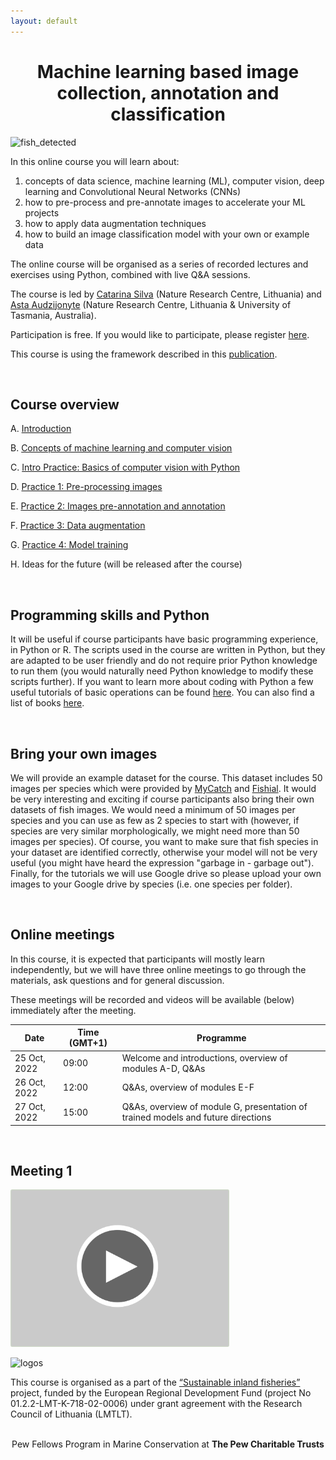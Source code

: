 ```yaml
---
layout: default
---
```


<h1 style="text-align:center;">Machine learning based image collection, annotation and classification</h1>

![fish_detected](./images/fish_detected.png)



In this online course you will learn about:

1. concepts of data science, machine learning (ML), computer vision, deep learning and Convolutional Neural Networks (CNNs)
2. how to pre-process and pre-annotate images to accelerate your ML projects 
3. how to apply data augmentation techniques 
4. how to build an image classification model with your own or example data
  

The online course will be organised as a series of recorded lectures and exercises using Python, combined with live Q&A sessions.

The course is led by [Catarina Silva](https://catarinasilva.weebly.com/) (Nature Research Centre, Lithuania) and [Asta Audzijonyte](https://astaaudzi.com/) (Nature Research Centre, Lithuania & University of Tasmania, Australia). 

Participation is free. If you would like to participate, please register [here](https://forms.gle/kpPaXWFBVZ1fApob6).

This course is using the framework described in this [publication](https://www.biorxiv.org/content/10.1101/2022.06.29.498112v1.abstract).

<br/>

## Course overview


A. [Introduction](A-introduction.md)

B. [Concepts of machine learning and computer vision](B-ML-concepts.md)

C. [Intro Practice: Basics of computer vision with Python](C-intro-practice.md)

D. [Practice 1: Pre-processing images](D-practice-1.md)

E. [Practice 2: Images pre-annotation and annotation](E-practice-2.md)

F. [Practice 3: Data augmentation](F-practice-3.md)

G. [Practice 4: Model training](G-practice-4.md)

H. Ideas for the future (will be released after the course)

<br/>

## Programming skills and Python

It will be useful if course participants have basic programming experience, in Python or R. The scripts used in the course are written in Python, but they are adapted to be user friendly and do not require prior Python knowledge to run them (you would naturally need Python knowledge to modify these scripts further). If you want to learn more about coding with Python a few useful tutorials of basic operations can be found [here](https://www.learnpython.org/). You can also find a list of books [here](https://wiki.python.org/moin/IntroductoryBooks).

<br/>

## Bring your own images

We will provide an example dataset for the course. This dataset includes 50 images per species which were provided by [MyCatch](https://mycatch.ca/) and [Fishial](https://fishial.ai/).
It would be very interesting and exciting if course participants also bring their own datasets of fish images. We would need a minimum of 50 images per species and you can use as few as 2 species to start with (however, if species are very similar morphologically, we might need more than 50 images per species). Of course, you want to make sure that fish species in your dataset are identified correctly, otherwise your model will not be very useful (you might have heard the expression "garbage in - garbage out"). Finally, for the tutorials we will use Google drive so please upload your own images to your Google drive by species (i.e. one species per folder). 

<br/>

## Online meetings

In this course, it is expected that participants will mostly learn independently, but we will have three online meetings to go through the materials, ask questions and for general discussion. 

These meetings will be recorded and videos will be available (below) immediately after the meeting.

| Date  | Time (GMT+1) | Programme |
| ------------- | ------------- |----|
| 25 Oct, 2022  | 09:00  | Welcome and introductions, overview of modules A-D, Q&As|
| 26 Oct, 2022  | 12:00  | Q&As, overview of modules E-F
| 27 Oct, 2022  | 15:00  | Q&As, overview of module G, presentation of trained models and future directions

<br/>

## Meeting 1

<a href="https://youtu.be/IBS0rmMxPRQ">
    <img alt="Qries" src="./images/video_thumbnail.png"
    width="350">
</a>

      
<br/>

![logos](./images/logos_all.png)

This course is organised as a part of the [“Sustainable inland fisheries”](https://en.sif.lt/home%20--%20EN/) project, funded by the European Regional Development Fund (project No 01.2.2-LMT-K-718-02-0006) under grant agreement with the Research Council of Lithuania (LMTLT).

<br/>

<center>
Pew Fellows Program in Marine Conservation at

<b>
The Pew Charitable Trusts
</b>

</center> 
 